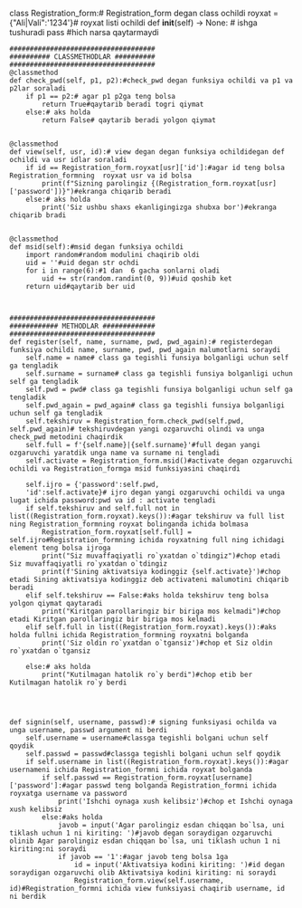 

class Registration_form:# Registration_form degan class ochildi
    royxat  = {"Ali|Vali":'1234'}# royxat listi ochildi
    def __init__(self) -> None: # ishga tushuradi
        pass #hich narsa qaytarmaydi


    ####################################
    ########## CLASSMETHODLAR ##########
    ####################################
    @classmethod
    def check_pwd(self, p1, p2):#check_pwd degan funksiya ochildi va p1 va p2lar soraladi
        if p1 == p2:# agar p1 p2ga teng bolsa
            return True#qaytarib beradi togri qiymat
        else:# aks holda
            return False# qaytarib beradi yolgon qiymat

    
    @classmethod
    def view(self, usr, id):# view degan degan funksiya ochildidegan def ochildi va usr idlar soraladi
        if id == Registration_form.royxat[usr]['id']:#agar id teng bolsa Registration_formning  royxat usr va id bolsa
            print(f"Sizning parolingiz {(Registration_form.royxat[usr]['password'])}")#ekranga chiqarib beradi
        else:# aks holda
            print('Siz ushbu shaxs ekanligingizga shubxa bor')#ekranga chiqarib bradi


    @classmethod
    def msid(self):#msid degan funksiya ochildi
        import random#random modulini chaqirib oldi
        uid = ''#uid degan str ochdi
        for i in range(6):#1 dan  6 gacha sonlarni oladi
            uid += str(random.randint(0, 9))#uid qoshib ket 
        return uid#qaytarib ber uid

    
    
    ####################################
    ############ METHODLAR #############
    ####################################
    def register(self, name, surname, pwd, pwd_again):# registerdegan funksiya ochildi name, surname, pwd, pwd_again malumotlarni soraydi
        self.name = name# class ga tegishli funsiya bolganligi uchun self ga tengladik
        self.surname = surname# class ga tegishli funsiya bolganligi uchun self ga tengladik
        self.pwd = pwd# class ga tegishli funsiya bolganligi uchun self ga tengladik
        self.pwd_again = pwd_again# class ga tegishli funsiya bolganligi uchun self ga tengladik
        self.tekshiruv = Registration_form.check_pwd(self.pwd, self.pwd_again)# tekshiruvdegan yangi ozgaruvchi olindi va unga check_pwd metodini chaqirdik
        self.full = f'{self.name}|{self.surname}'#full degan yangi ozgaruvchi yaratdik unga name va surname ni tengladi
        self.activate = Registration_form.msid()#activate degan ozgaruvchi ochildi va Registration_formga msid funksiyasini chaqirdi
        
        self.ijro = {'password':self.pwd,
        'id':self.activate}# ijro degan yangi ozgaruvchi ochildi va unga lugat ichida password:pwd va id : activate tengladi
        if self.tekshiruv and self.full not in list((Registration_form.royxat).keys()):#agar tekshiruv va full list ning Registration_formning royxat bolinganda ichida bolmasa 
            Registration_form.royxat[self.full] = self.ijro#Registration_formning ichida royxatning full ning ichidagi element teng bolsa ijroga
            print("Siz muvaffaqiyatli ro`yxatdan o`tdingiz")#chop etadi Siz muvaffaqiyatli ro`yxatdan o`tdingiz
            print(f'Sining aktivatsiya kodinggiz {self.activate}')#chop etadi Sining aktivatsiya kodinggiz deb activateni malumotini chiqarib beradi
        elif self.tekshiruv == False:#aks holda tekshiruv teng bolsa yolgon qiymat qaytaradi
            print("Kiritgan parollaringiz bir biriga mos kelmadi")#chop etadi Kiritgan parollaringiz bir biriga mos kelmadi
        elif self.full in list((Registration_form.royxat).keys()):#aks holda fullni ichida Registration_formning royxatni bolganda 
            print('Siz oldin ro`yxatdan o`tgansiz')#chop et Siz oldin ro`yxatdan o`tgansiz
            
        else:# aks holda 
            print("Kutilmagan hatolik ro`y berdi")#chop etib ber Kutilmagan hatolik ro`y berdi

    
    

    def signin(self, username, passwd):# signing funksiyasi ochilda va unga username, passwd argument ni berdi
        self.username = username#classga tegishli bolgani uchun self qoydik
        self.passwd = passwd#classga tegishli bolgani uchun self qoydik
        if self.username in list((Registration_form.royxat).keys()):#agar usernameni ichida Registration_formni ichida royxat bolganda
            if self.passwd == Registration_form.royxat[username]['password']:#agar passwd teng bolganda Registration_formni ichida royxatga username va password
                print('Ishchi oynaga xush kelibsiz')#chop et Ishchi oynaga xush kelibsiz
            else:#aks holda 
                javob = input('Agar parolingiz esdan chiqqan bo`lsa, uni tiklash uchun 1 ni kiriting: ')#javob degan soraydigan ozgaruvchi olinib Agar parolingiz esdan chiqqan bo`lsa, uni tiklash uchun 1 ni kiriting:ni soraydi 
                if javob == '1':#agar javob teng bolsa 1ga 
                    id = input('Aktivatsiya kodini kiriting: ')#id degan soraydigan ozgaruvchi olib Aktivatsiya kodini kiriting: ni soraydi
                    Registration_form.view(self.username, id)#Registration_formni ichida view funksiyasi chaqirib username, id ni berdik
